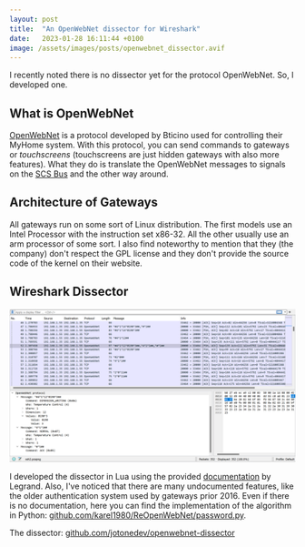 ```yaml
---
layout: post
title:  "An OpenWebNet dissector for Wireshark"
date:   2023-01-28 16:11:44 +0100
image: /assets/images/posts/openwebnet_dissector.avif
---
```


I recently noted there is no dissector yet for the protocol OpenWebNet. So, I developed one.

## What is OpenWebNet

[OpenWebNet](https://en.wikipedia.org/wiki/OpenWebNet) is a protocol developed by Bticino used for controlling their MyHome system. With this protocol, you can send commands to gateways or _touchscreens_ (touchscreens are just hidden gateways with also more features). What they do is translate the OpenWebNet messages to signals on the [SCS Bus](https://en.wikipedia.org/wiki/Bus_SCS) and the other way around.

## Architecture of Gateways

All gateways run on some sort of Linux distribution. The first models use an Intel Processor with the instruction set x86-32. All the other usually use an arm processor of some sort. I also find noteworthy to mention that they (the company) don't respect the GPL license and they don't provide the source code of the kernel on their website.

## Wireshark Dissector

![Dissector](https://github.com/jotonedev/openwebnet-dissector/raw/main/screenshot/01.png)

I developed the dissector in Lua using the provided [documentation](https://web.archive.org/web/20230127151350/https://developer.legrand.com/documentation/open-web-net-for-myhome/) by Legrand.
Also, I've noticed that there are many undocumented features, like the older authentication system used by gateways prior 2016. Even if there is no documentation, here you can find the implementation of the algorithm in Python: [github.com/karel1980/ReOpenWebNet/password.py](https://github.com/karel1980/ReOpenWebNet/blob/abb027cdb6c708e85b8f1fe710e5f4cc867be02b/src/reopenwebnet/password.py).

The dissector: [github.com/jotonedev/openwebnet-dissector](https://github.com/jotonedev/openwebnet-dissector)
